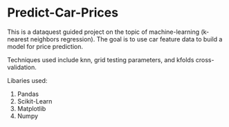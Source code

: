 # Predict-Car-Prices
This is a dataquest guided project on the topic of machine-learning (k-nearest neighbors regression). The goal is to use car feature data to build a model for price prediction.

Techniques used include knn, grid testing parameters, and kfolds cross-validation.

Libaries used:
1. Pandas
2. Scikit-Learn
3. Matplotlib
4. Numpy
